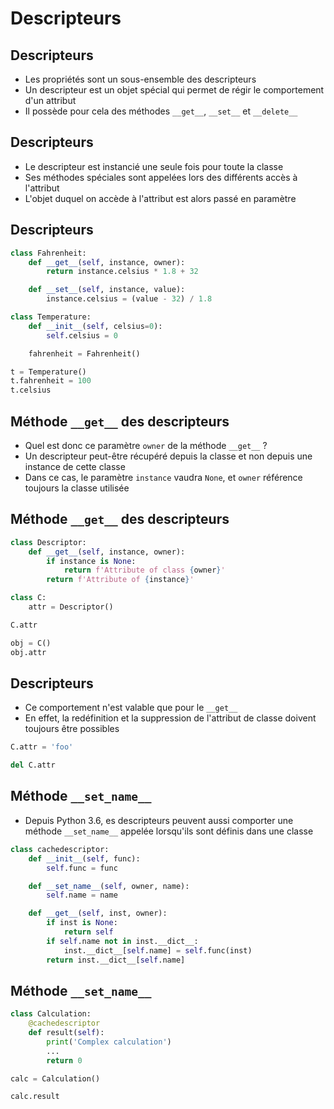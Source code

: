 # Descripteurs

## Descripteurs

* Les propriétés sont un sous-ensemble des descripteurs
* Un descripteur est un objet spécial qui permet de régir le comportement d'un attribut
* Il possède pour cela des méthodes `__get__`, `__set__` et `__delete__`

## Descripteurs

* Le descripteur est instancié une seule fois pour toute la classe
* Ses méthodes spéciales sont appelées lors des différents accès à l'attribut
* L'objet duquel on accède à l'attribut est alors passé en paramètre

## Descripteurs

```python
class Fahrenheit:
    def __get__(self, instance, owner):
        return instance.celsius * 1.8 + 32

    def __set__(self, instance, value):
        instance.celsius = (value - 32) / 1.8

class Temperature:
    def __init__(self, celsius=0):
        self.celsius = 0

    fahrenheit = Fahrenheit()

t = Temperature()
t.fahrenheit = 100
t.celsius
```

## Méthode `__get__` des descripteurs

* Quel est donc ce paramètre `owner` de la méthode `__get__` ?
* Un descripteur peut-être récupéré depuis la classe et non depuis une instance de cette classe
* Dans ce cas, le paramètre `instance` vaudra `None`, et `owner` référence toujours la classe utilisée

## Méthode `__get__` des descripteurs

```python
class Descriptor:
    def __get__(self, instance, owner):
        if instance is None:
            return f'Attribute of class {owner}'
        return f'Attribute of {instance}'

class C:
    attr = Descriptor()

C.attr
```

```python
obj = C()
obj.attr
```

## Descripteurs

* Ce comportement n'est valable que pour le `__get__`
* En effet, la redéfinition et la suppression de l'attribut de classe doivent toujours être possibles

```python
C.attr = 'foo'
```

```python
del C.attr
```

## Méthode `__set_name__`

* Depuis Python 3.6, es descripteurs peuvent aussi comporter une méthode `__set_name__` appelée lorsqu'ils sont définis dans une classe

```python
class cachedescriptor:
    def __init__(self, func):
        self.func = func

    def __set_name__(self, owner, name):
        self.name = name

    def __get__(self, inst, owner):
        if inst is None:
            return self
        if self.name not in inst.__dict__:
            inst.__dict__[self.name] = self.func(inst)
        return inst.__dict__[self.name]
```

## Méthode `__set_name__`

```python
class Calculation:
    @cachedescriptor
    def result(self):
        print('Complex calculation')
        ...
        return 0

calc = Calculation()
```

```python
calc.result
```
